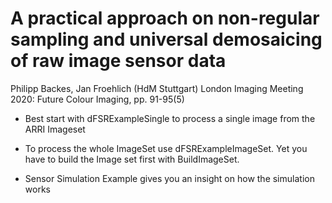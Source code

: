 # A practical approach on non-regular sampling and universal demosaicing of raw image sensor data
Philipp Backes, Jan Froehlich (HdM Stuttgart)
London Imaging Meeting 2020: Future Colour Imaging, pp. 91-95(5)


- Best start with dFSRExampleSingle to process a single image from the ARRI Imageset

- To process the whole ImageSet use dFSRExampleImageSet. Yet you have to build the Image set first with BuildImageSet.

- Sensor Simulation Example gives you an insight on how the simulation works
